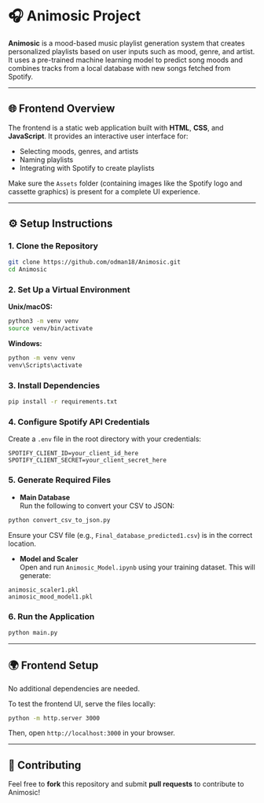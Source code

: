 # 🎧 Animosic Project

**Animosic** is a mood-based music playlist generation system that creates personalized playlists based on user inputs such as mood, genre, and artist. It uses a pre-trained machine learning model to predict song moods and combines tracks from a local database with new songs fetched from Spotify.

---

## 🌐 Frontend Overview

The frontend is a static web application built with **HTML**, **CSS**, and **JavaScript**. It provides an interactive user interface for:
- Selecting moods, genres, and artists
- Naming playlists
- Integrating with Spotify to create playlists

Make sure the `Assets` folder (containing images like the Spotify logo and cassette graphics) is present for a complete UI experience.

---

## ⚙️ Setup Instructions

### 1. Clone the Repository

```bash
git clone https://github.com/odman18/Animosic.git
cd Animosic
```

### 2. Set Up a Virtual Environment

**Unix/macOS:**
```bash
python3 -m venv venv
source venv/bin/activate
```

**Windows:**
```bash
python -m venv venv
venv\Scripts\activate
```

### 3. Install Dependencies

```bash
pip install -r requirements.txt
```

### 4. Configure Spotify API Credentials

Create a `.env` file in the root directory with your credentials:

```env
SPOTIFY_CLIENT_ID=your_client_id_here
SPOTIFY_CLIENT_SECRET=your_client_secret_here
```

### 5. Generate Required Files

- **Main Database**  
Run the following to convert your CSV to JSON:

```bash
python convert_csv_to_json.py
```
Ensure your CSV file (e.g., `Final_database_predicted1.csv`) is in the correct location.

- **Model and Scaler**  
Open and run `Animosic_Model.ipynb` using your training dataset. This will generate:

```text
animosic_scaler1.pkl
animosic_mood_model1.pkl
```

### 6. Run the Application

```bash
python main.py
```

---

## 🌍 Frontend Setup

No additional dependencies are needed.

To test the frontend UI, serve the files locally:

```bash
python -m http.server 3000
```

Then, open `http://localhost:3000` in your browser.

---

## 🤝 Contributing

Feel free to **fork** this repository and submit **pull requests** to contribute to Animosic!

